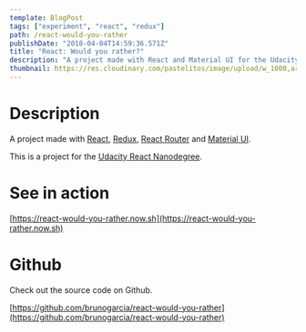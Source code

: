 ```yaml
---
template: BlogPost
tags: ["experiment", "react", "redux"]
path: /react-would-you-rather
publishDate: "2018-04-04T14:59:36.571Z"
title: "React: Would you rather?"
description: "A project made with React and Material UI for the Udacity React Nanodegree"
thumbnail: https://res.cloudinary.com/pastelitos/image/upload/w_1000,ar_16:9,c_fill,g_auto,e_sharpen/v1607767808/bruno/react-would-you-rather_xuzk9k.png
---
```


# Description

A project made with [React](https://reactjs.org), [Redux](https://es.redux.js.org/), [React Router](https://reacttraining.com/react-router/) and [Material UI](https://material-ui.com/).

This is a project for the [Udacity React Nanodegree](https://eu.udacity.com/course/react-nanodegree--nd019).

# See in action

[https://react-would-you-rather.now.sh](https://react-would-you-rather.now.sh)

# Github

Check out the source code on Github.

[https://github.com/brunogarcia/react-would-you-rather](https://github.com/brunogarcia/react-would-you-rather)
